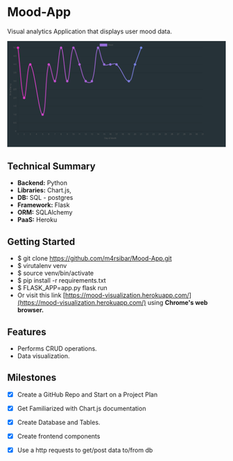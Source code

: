 # Mood-App
Visual analytics Application that displays user mood data.

![](images/month.png)

## Technical Summary

-  **Backend:** Python
-  **Libraries:** Chart.js, 
-  **DB:** SQL - postgres
-  **Framework:** Flask
-  **ORM:** SQLAlchemy
-  **PaaS:** Heroku

## Getting Started

-  $ git clone https://github.com/m4rsibar/Mood-App.git
-  $ virutalenv venv
-  $ source venv/bin/activate
-  $ pip install -r requirements.txt
-  $ FLASK_APP=app.py flask run
-   Or visit this link [https://mood-visualization.herokuapp.com/](https://mood-visualization.herokuapp.com/) using **Chrome's web   browser.**

## Features
- Performs CRUD operations.
- Data visualization.

## Milestones

- [x] Create a GitHub Repo and Start on a Project Plan
- [x] Get Familiarized with Chart.js documentation
- [x] Create Database and Tables.
- [x] Create frontend components
- [x] Use a http requests to get/post data to/from db

